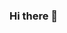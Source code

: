 ### Hi there 👋

<!--
**BryanEmond/BryanEmond** is a ✨ _special_ ✨ repository because its `README.md` (this file) appears on your GitHub profile.

- 🔭 I’m currently studying
- 🌱 I’m currently learning android,mern
- 📫 How to reach me:emond.bryan22@outlook.com
- ⚡ Fun fact: ...
-->
